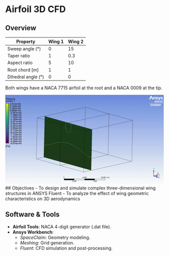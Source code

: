 # Airfoil 3D CFD
## Overview

| Property                                | Wing 1 | Wing 2 |
|-----------------------------------------|--------|--------|
| Sweep angle (°)                         | 0      | 15     |
| Taper ratio                             | 1      | 0.3    |
| Aspect ratio                            | 5      | 10     |
| Root chord [m]                          | 1      | 1      |
| Dihedral angle (°)                      | 0      | 0      |

Both wings have a NACA 7715 airfoil at the root and a NACA 0009 at the tip.

<div align="center">
  <img src="docs/images/tip.gif" alt="docs/images/tip.gif" width="800"/>
  
</div>
## Objectives
- To design and simulate complex three-dimensional wing structures in ANSYS Fluent
- To analyze the effect of wing geometric characteristics on 3D aerodynamics

## Software & Tools
- **Airfoil Tools**: NACA 4-digit generator (.dat file).  
- **Ansys Workbench**:  
  - *SpaceClaim*: Geometry modeling.  
  - *Meshing*: Grid generation.  
  - *Fluent*: CFD simulation and post-processing. 
